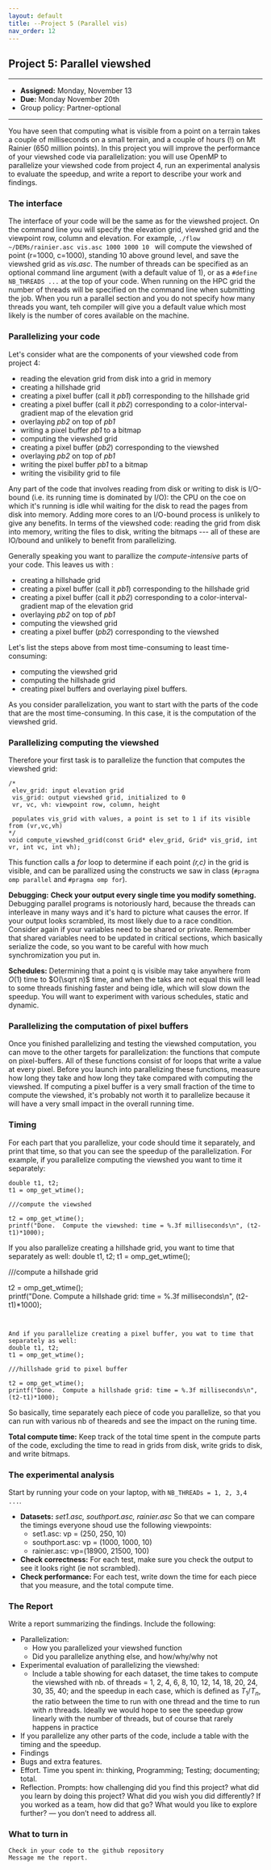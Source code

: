 ```yaml
---
layout: default 
title: --Project 5 (Parallel vis)
nav_order: 12
---
```


## Project 5:  Parallel viewshed    


*** 
* __Assigned:__ Monday, November 13
* __Due:__ Monday  November 20th  
* Group policy: Partner-optional

***

You have seen that computing what is visible from a point on a terrain takes a couple of milliseconds on a small terrain, and a couple of hours (!) on Mt Rainier (650 million points). In this project you will  improve the performance of your viewshed code via parallelization: you will use OpenMP to parallelize your viewshed code from project 4, run an experimental analysis to evaluate the speedup, and write a report to describe your work and findings. 




### The interface 

The interface of your code will be the same as for the viewshed
project. On the command line you will specify the elevation grid,
viewshed grid and the viewpoint row, column and elevation. For example, 
``` ./flow ~/DEMs/rainier.asc vis.asc 1000 1000 10  ```
will compute the viewshed of point (r=1000, c=1000), standing 10 above
ground level, and save the viewshed grid as _vis.asc_. The number of threads can be specified as an optional command line argument (with a default value of 1), or as a ```#define NB_THREADS ...``` at the top of your code. When running on the HPC grid  the number of threads will be specified on the command line when submitting the job.  When you run a parallel section and you do not specify how many threads you want, teh compiler will give you a default value which most likely is the number of cores available on the machine. 


### Parallelizing your code

Let's consider what are the components of your viewshed code from project 4: 
* reading the elevation grid from disk into a grid in memory
* creating a hillshade grid
* creating a pixel buffer (call it _pb1_) corresponding to the hillshade grid
* creating a pixel buffer (call it _pb2_) corresponding to a color-interval-gradient map of the elevation grid
* overlaying _pb2_ on top of _pb1_
* writing a pixel buffer _pb1_ to a bitmap
* computing the viewshed grid
* creating a pixel buffer (_pb2_) corresponding to the viewshed
* overlaying _pb2_ on top of _pb1_
* writing the pixel buffer _pb1_ to a bitmap
* writing the visibility grid to file 

Any part of the code that involves reading from disk or writing to disk is I/O-bound (i.e. its running time is dominated by I/O):  the CPU on the coe on which it's running is idle whil waiting for the disk to read the pages from disk into memory. Adding more cores to an I/O-bound process is unlikely to give any benefits.   In terms of the viewshed code: reading the grid from disk into memory, writing the files to
disk, writing the bitmaps --- all of these are IO/bound and unlikely to benefit from parallelizing.

Generally speaking you want to parallize the _compute-intensive_ parts of your
code. This leaves us with : 
* creating a hillshade grid
* creating a pixel buffer (call it _pb1_) corresponding to the hillshade grid
* creating a pixel buffer (call it _pb2_) corresponding to a color-interval-gradient map of the elevation grid
* overlaying _pb2_ on top of _pb1_
* computing the viewshed grid
* creating a pixel buffer (_pb2_) corresponding to the viewshed
  

Let's list the steps above  from most time-consuming to least time-consuming: 
* computing the viewshed grid
* computing the hillshade grid
* creating pixel buffers and overlaying pixel buffers.


As you consider parallelization, you want to start with the parts of the code that are the most time-consuming. In this case, it is the computation of the viewshed grid. 



### Parallelizing computing the viewshed 

Therefore your first task is to parallelize the function that  computes the viewshed grid: 

```
/* 
 elev_grid: input elevation grid
 vis_grid: output viewshed grid, initialized to 0
 vr, vc, vh: viewpoint row, column, height

 populates vis_grid with values, a point is set to 1 if its visible from (vr,vc,vh)
*/
void compute_viewshed_grid(const Grid* elev_grid, Grid* vis_grid, int vr, int vc, int vh);

```

This function calls a _for_ loop to determine if each point _(r,c)_ in
the grid is visible, and can be parallized using the constructs we saw
in class (```#pragma omp parallel``` and ```#pragma omp for```).


__Debugging:__  __Check your output every single time you modify something.__ Debugging parallel programs is notoriously hard, because  the threads can interleave in many ways and it's hard to picture what causes the error.  If your output looks scrambled, its most likely due to a race condition. Consider again if your variables need to be shared or private. Remember that shared variables need to be updated in critical sections, which basically serialize the code, so you want to be careful with how much synchromization you put in.

__Schedules:__  Determining that a point q is visible may take anywhere from $O(1)$ time  to $O(\sqrt n)$ time,  and when the taks are not equal this will lead to some threads finishing faster and being idle, which will slow down the speedup.  You will want to experiment with various schedules, static and dynamic.


### Parallelizing the computation of pixel buffers 

Once you finished parallelizing and testing the viewshed computation, you can move to the other targets for parallelization:   the functions that compute on pixel-buffers. All of these functions consist of  for loops that write a value at every pixel. Before you launch into parallelizing these functions, measure how long they take and how long they take  compared with computing the viewshed. If computing a pixel buffer is a very small fraction of the time to compute the viewshed, it's probably not worth it to parallelize because it will have a very small impact in the overall running time.



### Timing

For each part that you parallelize, your code should time it separately, and print that time,  so that
you can see the speedup of the parallelization.  For example, if you parallelize computing the viewshed you want to time it separately: 

```
double t1, t2;
t1 = omp_get_wtime(); 

///compute the viewshed 

t2 = omp_get_wtime();   
printf("Done.  Compute the viewshed: time = %.3f milliseconds\n", (t2-t1)*1000);
```

If you also parallelize creating a hillshade grid, you want to time that separately as well: 
double t1, t2;
t1 = omp_get_wtime(); 

///compute a hillshade grid 

t2 = omp_get_wtime();   
printf("Done.  Compute a hillshade grid: time = %.3f milliseconds\n", (t2-t1)*1000);
```


And if you parallelize creating a pixel buffer, you wat to time that separately as well:
double t1, t2;
t1 = omp_get_wtime(); 

///hillshade grid to pixel buffer 

t2 = omp_get_wtime();   
printf("Done.  Compute a hillshade grid: time = %.3f milliseconds\n", (t2-t1)*1000);
```

So basically, time separately each piece of code you parallelize, so that you can run with various nb of theareds and see the impact on the runing time. 

__Total compute time:__  Keep track of the total time spent in  the compute parts of the code, excluding the time to read in grids from disk, write grids to disk, and write bitmaps. 



### The experimental analysis

Start by running your code  on your laptop,  with ```NB_THREADs = 1, 2, 3,4 ...```.

* __Datasets:__  _set1.asc, southport.asc, rainier.asc_ So that we can compare the timings everyone shoud use the following viewpoints: 
  *  set1.asc: vp = (250, 250, 10)
  *  southport.asc: vp = (1000, 1000, 10)
  *  rainier.asc: vp=(18900, 21500, 100) 
* __Check correctness:__ For each test, make sure you check  the output to see it looks right (ie not scrambled).
* __Check performance:__ For each test, write down the time for each piece that you measure, and the total compute time. 




### The Report

Write a report summarizing the findings. Include the following: 

* Parallelization:
   * How you parallelized your viewshed function
   * Did you parallelize anything else, and how/why/why not
* Experimental evaluation of parallelizing the viewshed: 
   * Include a table showing for each dataset, the time takes to compute the viewshed with nb. of threads = 1, 2, 4, 6, 8, 10, 12, 14, 18, 20, 24, 30, 35, 40; and the speedup in each case, which is defined as $T_1/T_n$, the ratio between the time to run with one thread and the time to run with $n$ threads. Ideally we would hope to see the speedup grow linearly with the number of threads, but of course that rarely happens in practice  
*  If you parallelize any other parts of the code, include a table with the timing and  the speedup.
* Findings
* Bugs and extra features.
* Effort. Time you spent in: thinking, Programming; Testing; documenting; total.
* Reflection. Prompts: how challenging did you find this project? what did you learn by doing this project? What did you wish you did differently? If you worked as a team, how did that go? What would you like to explore further? — you don’t need to address all.

  

### What to turn in

    Check in your code to the github repository
    Message me the report.


